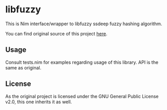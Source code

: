 # libfuzzy

This is Nim interface/wrapper to libfuzzy ssdeep fuzzy hashing algorithm.

You can find original source of this project [here](https://github.com/ssdeep-project/ssdeep).

## Usage

Consult tests.nim for examples regarding usage of this library. API is the same as original.

## License

As the original project is licensed under the GNU General Public License v2.0,
this one inherits it as well. 
